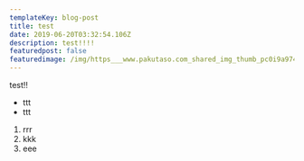 ```yaml
---
templateKey: blog-post
title: test
date: 2019-06-20T03:32:54.106Z
description: test!!!!
featuredpost: false
featuredimage: /img/https___www.pakutaso.com_shared_img_thumb_pc0i9a9745.jpg
---
```

test!!

* ttt
* ttt

1. rrr
1. kkk
2. eee

